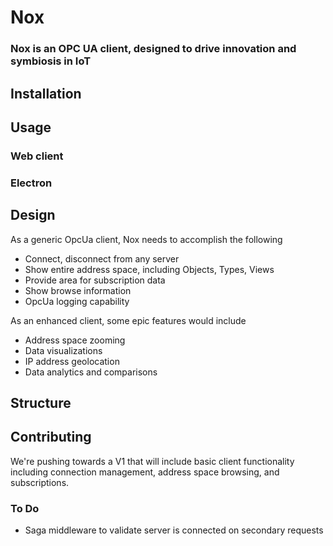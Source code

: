 # Nox
### Nox is an OPC UA client, designed to drive innovation and symbiosis in IoT

## Installation

## Usage

### Web client

### Electron

## Design
As a generic OpcUa client, Nox needs to accomplish the following
* Connect, disconnect from any server
* Show entire address space, including Objects, Types, Views
* Provide area for subscription data
* Show browse information
* OpcUa logging capability

As an enhanced client, some epic features would include
* Address space zooming
* Data visualizations
* IP address geolocation
* Data analytics and comparisons

## Structure

## Contributing
We're pushing towards a V1 that will include basic client functionality
including connection management, address space browsing, and subscriptions.

### To Do
* Saga middleware to validate server is connected on secondary requests
